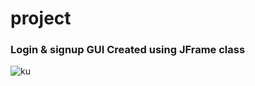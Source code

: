 # project
### Login & signup GUI Created using JFrame class
![ku](https://user-images.githubusercontent.com/66844379/142018812-aad40229-b92c-4513-af2b-a1d68396af4f.png)
